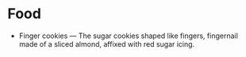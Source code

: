 # Food

- Finger cookies — The sugar cookies shaped like fingers, fingernail made of a sliced almond, affixed with red sugar icing.
